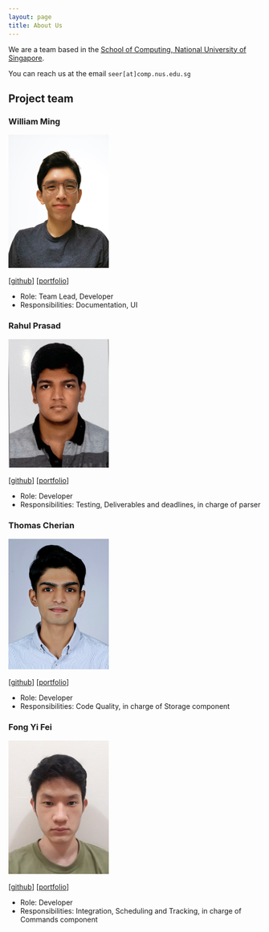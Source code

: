 ```yaml
---
layout: page
title: About Us
---
```


We are a team based in the [School of Computing, National University of Singapore](http://www.comp.nus.edu.sg).

You can reach us at the email `seer[at]comp.nus.edu.sg`

## Project team

### William Ming

<img src="images/cpwill01.png" width="200px">

[[github](http://github.com/cpwill01)]
[[portfolio](team/cpwill01.md)]

* Role: Team Lead, Developer
* Responsibilities: Documentation, UI

### Rahul Prasad

<img src="images/rahulprasad01.png" width="200px">

[[github](http://github.com/rahulprasad01)] [[portfolio](team/rahulprasad01.md)]

* Role: Developer
* Responsibilities: Testing, Deliverables and deadlines, in charge of parser

### Thomas Cherian

<img src="images/tomascherian.png" width="200px">

[[github](http://github.com/tomascherian)]
[[portfolio](team/tomascherian.md)]

* Role: Developer
* Responsibilities: Code Quality, in charge of Storage component

### Fong Yi Fei

<img src="images/yifei2.png" width="200px">

[[github](http://github.com/yifei2)]
[[portfolio](team/yifei2.md)]

* Role: Developer
* Responsibilities: Integration, Scheduling and Tracking, in charge of Commands component
